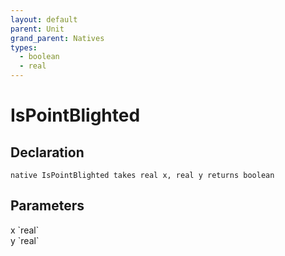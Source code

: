 ```yaml
---
layout: default
parent: Unit
grand_parent: Natives
types:
  - boolean
  - real
---
```


# IsPointBlighted

## Declaration

```
native IsPointBlighted takes real x, real y returns boolean
```

## Parameters
<dl>
  <dt>x `real`</dt>
  <dd></dd>

  <dt>y `real`</dt>
  <dd></dd>
</dl>